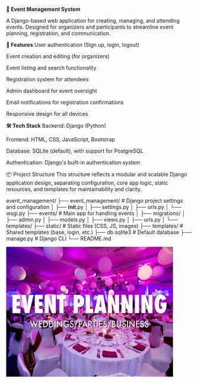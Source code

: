 **🎉 Event Management System**

A Django-based web application for creating, managing, and attending events. Designed for organizers and participants to streamline event planning, registration, and communication.

**🚀 Features**
User authentication (Sign up, login, logout)

Event creation and editing (for organizers)

Event listing and search functionality

Registration system for attendees

Admin dashboard for event oversight

Email notifications for registration confirmations

Responsive design for all devices

**🛠 Tech Stack**
Backend: Django (Python)

Frontend: HTML, CSS, JavaScript, Bootstrap

Database: SQLite (default), with support for PostgreSQL

Authentication: Django's built-in authentication system

📦 Project Structure 
     This structure reflects a modular and scalable Django application design, separating configuration, core app logic, static resources, and templates for maintainability and clarity.
    
event_management/
├── event_management/        # Django project settings and configuration
│   ├── __init__.py
│   ├── settings.py
│   ├── urls.py
│   └── wsgi.py
├── events/                  # Main app for handling events
│   ├── migrations/
│   ├── admin.py
│   ├── models.py
│   ├── views.py
│   ├── urls.py
│   └── templates/
├── static/                  # Static files (CSS, JS, images)
├── templates/               # Shared templates (base, login, etc.)
├── db.sqlite3               # Default database
├── manage.py                # Django CLI
└── README.md

![Event_Manaement](Event.jpg)
